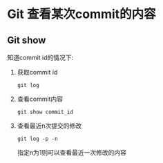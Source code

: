 # Git 查看某次commit的内容 #
## Git show ##
知道commit id的情况下:

1. 获取commit id

  	` git log `

2. 查看commit内容

 	`git show commit_id`
	
3. 查看最近n次提交的修改

   	`git log -p -n`

	指定n为1则可以查看最近一次修改的内容